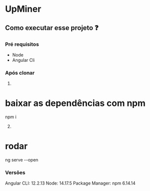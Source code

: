# UpMiner
## Como executar esse projeto ❓
### Pré requisitos
- Node
- Angular Cli
### Após clonar
1.  
# baixar as dependências com npm
npm i

2.
# rodar 
ng serve --open

### Versões
Angular CLI: 12.2.13
Node: 14.17.5
Package Manager: npm 6.14.14